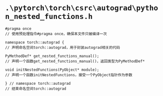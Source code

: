 # `.\pytorch\torch\csrc\autograd\python_nested_functions.h`

```
#pragma once
// 使用预处理指令#pragma once，确保本文件只被编译一次

namespace torch::autograd {
// 声明命名空间torch::autograd，用于封装autograd相关的代码

PyMethodDef* get_nested_functions_manual();
// 声明一个函数get_nested_functions_manual()，返回类型为PyMethodDef*

void initNestedFunctions(PyObject* module);
// 声明一个函数initNestedFunctions，接受一个PyObject指针作为参数

} // namespace torch::autograd
// 结束命名空间torch::autograd
```